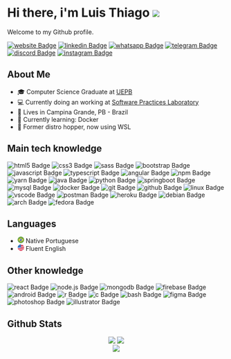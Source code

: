 # Hi there, i'm Luis Thiago <img src="https://media.giphy.com/media/hvRJCLFzcasrR4ia7z/giphy.gif" height="28px"/>

Welcome to my Github profile.

[![website Badge](https://img.shields.io/badge/personal_website%20-21262D?style=for-the-badge&logo)](https://lthiago.github.io/)
[![linkedin Badge](https://img.shields.io/badge/linkedin%20-21262D?style=for-the-badge&logo=linkedin&logoColor=0A66C2)](https://www.linkedin.com/in/lthiagoch/)
[![whatsapp Badge](https://img.shields.io/badge/whatsapp%20-21262D?style=for-the-badge&logo=whatsapp)](https://api.whatsapp.com/send/?phone=5583986607027&text&app_absent=0)
[![telegram Badge](https://img.shields.io/badge/telegram%20-21262D?style=for-the-badge&logo=telegram&logoColor=ffffff)](https://t.me/LThiago)
[![discord Badge](https://img.shields.io/badge/discord%20-21262D?style=for-the-badge&logo=discord)](https://discord.com/users/Luis%20Thiago#8859/)
[![instagram Badge](https://img.shields.io/badge/instagram%20-21262D?style=for-the-badge&logo=instagram)](https://www.instagram.com/lthiagoch/)

## About Me

- 🎓 Computer Science Graduate at [UEPB](https://www.uepb.edu.br/)
- 💻 Currently doing an working at [Software Practices Laboratory]([http://nutes.uepb.edu.br/](https://br.linkedin.com/company/softwarepracticeslaboratory?original_referer=https%3A%2F%2Fwww.google.com%2F))
- 📌 Lives in Campina Grande, PB - Brazil
- 📖 Currently learning: Docker
- 🐧 Former distro hopper, now using WSL

## Main tech knowledge

![html5 Badge](https://img.shields.io/badge/html5%20-21262D?style=for-the-badge&logo=html5)
![css3 Badge](https://img.shields.io/badge/css3%20-21262D?style=for-the-badge&logo=css3)
![sass Badge](https://img.shields.io/badge/sass%20-21262D?style=for-the-badge&logo=sass)
![bootstrap Badge](https://img.shields.io/badge/bootstrap%20-21262D?style=for-the-badge&logo=bootstrap)
![javascript Badge](https://img.shields.io/badge/javascript%20-21262D?style=for-the-badge&logo=javascript)
![typescript Badge](https://img.shields.io/badge/typescript%20-21262D?style=for-the-badge&logo=typescript)
![angular Badge](https://img.shields.io/badge/angular%20-21262D?style=for-the-badge&logo=angular)
![npm Badge](https://img.shields.io/badge/npm%20-21262D?style=for-the-badge&logo=npm)
![yarn Badge](https://img.shields.io/badge/yarn%20-21262D?style=for-the-badge&logo=yarn)
![java Badge](https://img.shields.io/badge/java%20-21262D?style=for-the-badge&logo=java)
![python Badge](https://img.shields.io/badge/python%20-21262D?style=for-the-badge&logo=python)
![springboot Badge](https://img.shields.io/badge/springboot%20-21262D?style=for-the-badge&logo=springboot)
![mysql Badge](https://img.shields.io/badge/mysql%20-21262D?style=for-the-badge&logo=mysql)
![docker Badge](https://img.shields.io/badge/docker%20-21262D?style=for-the-badge&logo=docker)
![git Badge](https://img.shields.io/badge/git%20-21262D?style=for-the-badge&logo=git)
![github Badge](https://img.shields.io/badge/github%20-21262D?style=for-the-badge&logo=github)
![linux Badge](https://img.shields.io/badge/linux%20-21262D?style=for-the-badge&logo=linux)
![vscode Badge](https://img.shields.io/badge/vscode%20-21262D?style=for-the-badge&logo=visualstudiocode)
![postman Badge](https://img.shields.io/badge/postman%20-21262D?style=for-the-badge&logo=postman)
![heroku Badge](https://img.shields.io/badge/heroku%20-21262D?style=for-the-badge&logo=heroku)
![debian Badge](https://img.shields.io/badge/debian%20-21262D?style=for-the-badge&logo=debian)
![arch Badge](https://img.shields.io/badge/arch%20-21262D?style=for-the-badge&logo=archlinux)
![fedora Badge](https://img.shields.io/badge/fedora%20-21262D?style=for-the-badge&logo=fedora)

## Languages

- <img src="assets/br-flag.png" height="15"> Native Portuguese
- <img src="assets/us-flag.png" height="15"> Fluent English

## Other knowledge

![react Badge](https://img.shields.io/badge/react%20-21262D?style=for-the-badge&logo=react)
![node.js Badge](https://img.shields.io/badge/node.js%20-21262D?style=for-the-badge&logo=nodedotjs)
![mongodb Badge](https://img.shields.io/badge/mongodb%20-21262D?style=for-the-badge&logo=mongodb)
![firebase Badge](https://img.shields.io/badge/firebase%20-21262D?style=for-the-badge&logo=firebase)
![android Badge](https://img.shields.io/badge/android%20-21262D?style=for-the-badge&logo=android)
![r Badge](https://img.shields.io/badge/r%20-21262D?style=for-the-badge&logo=r)
![c Badge](https://img.shields.io/badge/c%20-21262D?style=for-the-badge&logo=c)
![bash Badge](https://img.shields.io/badge/bash%20-21262D?style=for-the-badge&logo=gnubash)
![figma Badge](https://img.shields.io/badge/figma%20-21262D?style=for-the-badge&logo=figma)
![photoshop Badge](https://img.shields.io/badge/photoshop%20-21262D?style=for-the-badge&logo=adobephotoshop)
![illustrator Badge](https://img.shields.io/badge/illustrator%20-21262D?style=for-the-badge&logo=adobeillustrator)

## Github Stats

<div align="center">
  <img
    height="180em"
    src="https://github-readme-stats.vercel.app/api?username=lthiago&count_private=true&show_icons=true&bg_color=21262D&title_color=C9D1D9&text_color=C9D1D9&icon_color=C9D1D9&hide_border=true&border_radius=10"
  />
  <img
    height="180em"
    src="https://github-readme-stats.vercel.app/api/top-langs/?username=lthiago&layout=compact&bg_color=21262D&title_color=C9D1D9&text_color=C9D1D9&hide_border=true&border_radius=10"
  />
</div>

<div align="center">
  <img
    src="https://github-readme-streak-stats.herokuapp.com/?user=LThiago&hide_border=true&background=21262D&stroke=4E555C&ring=C9D1D9&fire=C9D1D9&currStreakNum=C9D1D9&sideNums=C9D1D9&currStreakLabel=C9D1D9&sideLabels=C9D1D9&dates=C9D1D9&border=C9D1D9"
  />
</div>
